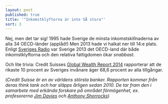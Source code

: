 ```yaml
---
layout: post
published: true
title: '"Inkomstklyftorna är inte SÅ stora"'
sort: 3
---
```


Nej, men det tar sig! 
1995 hade Sverige de minsta inkomstskillnaderna av alla 34 OECD-länder (applåd!) Men 2013 hade vi halkat ner till 14:e plats. Enligt [Sveriges Radio](http://sverigesradio.se/sida/artikel.aspx?programid=83&artikel=5535253) var Sverige 2013 det OECD-land där både inkomstklyftorna och den relativa fattigdomen ökar _snabbast_.

Och lite trivia: Credit Suisses [Global Wealth Report 2014](https://publications.credit-suisse.com/tasks/render/file/?fileID=60931FDE-A2D2-F568-B041B58C5EA591A4) rapporterar att de rikaste 10 procent av Sveriges invånare äger 68,6 procent av alla tillgångar.

(_Credit Suisse är en av världens största banker. Rapporten kommer från deras think tank och har släpps årligen sedan 2010. De tar fram den i samarbete med erkända forskare på området förmögenhet, ex. profesorerna [Jim Davies](http://economics.uwo.ca/people/faculty/davies.html) och  [Anthony Shorrocks](https://www.wider.unu.edu/expert/anthony-shorrocks)_)

